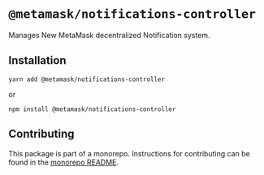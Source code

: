 # `@metamask/notifications-controller`

Manages New MetaMask decentralized Notification system.

## Installation

`yarn add @metamask/notifications-controller`

or

`npm install @metamask/notifications-controller`

## Contributing

This package is part of a monorepo. Instructions for contributing can be found in the [monorepo README](https://github.com/MetaMask/core#readme).
